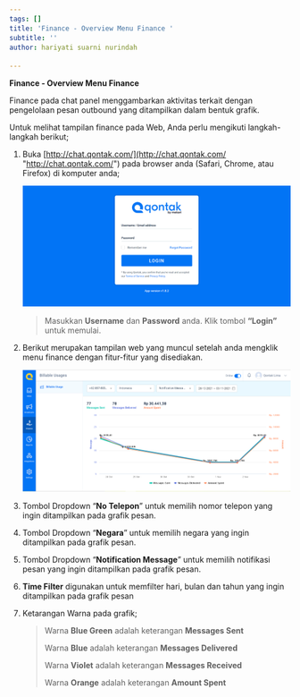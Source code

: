 ```yaml
---
tags: []
title: 'Finance - Overview Menu Finance '
subtitle: ''
author: hariyati suarni nurindah

---
```

**Finance - Overview Menu Finance**

Finance pada chat panel  menggambarkan aktivitas terkait dengan pengelolaan pesan outbound yang ditampilkan dalam bentuk grafik.

Untuk melihat tampilan finance pada Web, Anda perlu mengikuti langkah-langkah berikut;

1. Buka [http://chat.qontak.com/](http://chat.qontak.com/ "http://chat.qontak.com/") pada browser anda (Safari, Chrome, atau Firefox) di komputer anda;

   ![](/uploads/login-qontak-c.png)

   > Masukkan **Username** dan **Password** anda. Klik tombol **“Login”** untuk memulai.
2. Berikut merupakan tampilan web yang muncul setelah anda mengklik menu finance dengan fitur-fitur yang disediakan.

   ![](/uploads/finance.PNG)
3. Tombol Dropdown “**No Telepon**” untuk memilih nomor telepon yang ingin ditampilkan pada grafik pesan.
4. Tombol Dropdown “**Negara**” untuk memilih negara yang ingin ditampilkan pada grafik pesan.
5. Tombol Dropdown “**Notification Message**” untuk memilih notifikasi pesan yang ingin ditampilkan pada grafik pesan.
6. **Time Filter** digunakan untuk memfilter hari, bulan dan tahun yang ingin ditampilkan pada grafik pesan
7. Ketarangan Warna pada grafik;

   > Warna **Blue Green** adalah keterangan **Messages Sent**
   >
   > Warna **Blue** adalah keterangan **Messages Delivered**
   >
   > Warna **Violet** adalah keterangan **Messages Received**
   >
   > Warna **Orange** adalah keterangan **Amount Spent**